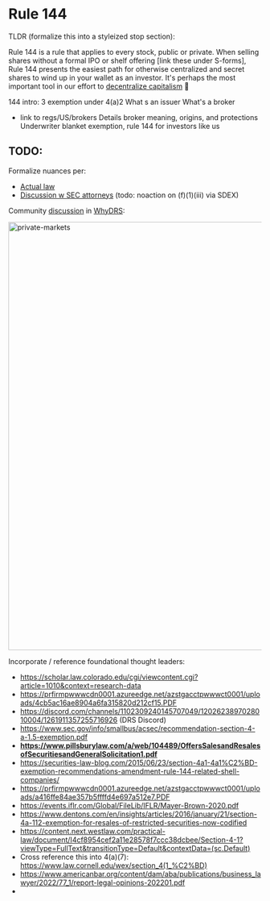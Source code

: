 # Rule 144
TLDR (formalize this into a styleized stop section):

Rule 144 is a rule that applies to every stock, public or private. When selling shares without a formal IPO or shelf offering [link these under S-forms], Rule 144 presents the easiest path for otherwise centralized and secret shares to wind up in your wallet as an investor. It's perhaps the most important tool in our effort to [decentralize capitalism](https://www.decentralizingcapitalism.com/) 🚀




144 intro:
3 exemption under 4(a)2
What s an issuer 
What's a broker
- link to regs/US/brokers
  Details broker meaning, origins, and protections
Underwriter blanket exemption, rule 144 for investors like us


## TODO:

Formalize nuances per:

- [Actual law](https://www.law.cornell.edu/cfr/text/17/230.144)
- [Discussion w SEC attorneys](https://drive.blocktransfer.com/external/19389843cd1d5220cbf96ac7916f7aa4065b9e76f09d853a1844ee5b635dd733) (todo: noaction on (f)(1)(iii) via SDEX)

Community [discussion](https://privates.jfwooten4.com) in [WhyDRS](https://join.jfwooten4.com):

<img width="850" alt="private-markets" src="https://github.com/user-attachments/assets/c03855b1-2e97-42a6-8355-215ae296de17">

Incorporate / reference foundational thought leaders:
- https://scholar.law.colorado.edu/cgi/viewcontent.cgi?article=1010&context=research-data
- https://prfirmpwwwcdn0001.azureedge.net/azstgacctpwwwct0001/uploads/4cb5ac16ae8904a6fa315820d212cf15.PDF
- https://discord.com/channels/1102309240145707049/1202623897028010004/1261911357255716926 (DRS Discord)
- https://www.sec.gov/info/smallbus/acsec/recommendation-section-4-a-1.5-exemption.pdf
- **https://www.pillsburylaw.com/a/web/104489/OffersSalesandResalesofSecuritiesandGeneralSolicitation1.pdf**
- https://securities-law-blog.com/2015/06/23/section-4a1-4a1%C2%BD-exemption-recommendations-amendment-rule-144-related-shell-companies/
- https://prfirmpwwwcdn0001.azureedge.net/azstgacctpwwwct0001/uploads/a416ffe84ae357b5ffffd4e697a512e7.PDF
- https://events.iflr.com/Global/FileLib/IFLR/Mayer-Brown-2020.pdf
- https://www.dentons.com/en/insights/articles/2016/january/21/section-4a-112-exemption-for-resales-of-restricted-securities-now-codified
- https://content.next.westlaw.com/practical-law/document/I4cf8954cef2a11e28578f7ccc38dcbee/Section-4-1?viewType=FullText&transitionType=Default&contextData=(sc.Default)
- Cross reference this into 4(a)(7): https://www.law.cornell.edu/wex/section_4(1_%C2%BD)
- https://www.americanbar.org/content/dam/aba/publications/business_lawyer/2022/77_1/report-legal-opinions-202201.pdf
- 
